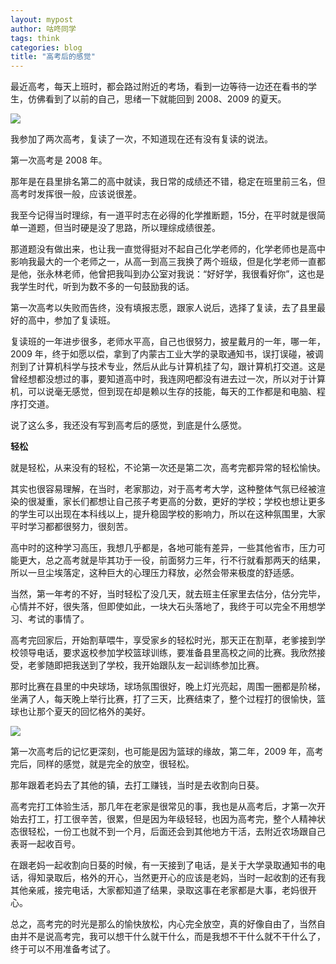 ```yaml
---
layout: mypost
author: 咕咚同学
tags: think 
categories: blog
title: "高考后的感觉"
---
```


最近高考，每天上班时，都会路过附近的考场，看到一边等待一边还在看书的学生，仿佛看到了以前的自己，思绪一下就能回到 2008、2009 的夏天。

![](https://cdn.jsdelivr.net/gh/maoruibin/assets@master/2023/06/10/20230610201927912.jpg)

我参加了两次高考，复读了一次，不知道现在还有没有复读的说法。

第一次高考是 2008 年。

那年是在县里排名第二的高中就读，我日常的成绩还不错，稳定在班里前三名，但高考时发挥很一般，应该说很差。

我至今记得当时理综，有一道平时志在必得的化学推断题，15分，在平时就是很简单一道题，但当时硬是没了思路，所以理综成绩很差。

那道题没有做出来，也让我一直觉得挺对不起自己化学老师的，化学老师也是高中影响我最大的一个老师之一，从高一到高三我换了两个班级，但是化学老师一直都是他，张永林老师，他曾把我叫到办公室对我说：“好好学，我很看好你”，这也是我学生时代，听到为数不多的一句鼓励我的话。

第一次高考以失败而告终，没有填报志愿，跟家人说后，选择了复读，去了县里最好的高中，参加了复读班。

复读班的一年进步很多，老师水平高，自己也很努力，披星戴月的一年，哪一年，2009 年，终于如愿以偿，拿到了内蒙古工业大学的录取通知书，误打误碰，被调剂到了计算机科学与技术专业，然后从此与计算机挂了勾，跟计算机打交道。这是曾经想都没想过的事，要知道高中时，我连网吧都没有进去过一次，所以对于计算机，可以说毫无感觉，但到现在却是赖以生存的技能，每天的工作都是和电脑、程序打交道。

说了这么多，我还没有写到高考后的感觉，到底是什么感觉。

**轻松**

就是轻松，从来没有的轻松，不论第一次还是第二次，高考完都异常的轻松愉快。

其实也很容易理解，在当时，老家那边，对于高考考大学，这种整体气氛已经被渲染的很凝重，家长们都想让自己孩子考更高的分数，更好的学校；学校也想让更多的学生可以出现在本科线以上，提升稳固学校的影响力，所以在这种氛围里，大家平时学习都都很努力，很刻苦。

高中时的这种学习高压，我想几乎都是，各地可能有差异，一些其他省市，压力可能更大，总之高考就是毕其功于一役，前面努力三年，行不行就看那两天的结果，所以一旦尘埃落定，这种巨大的心理压力释放，必然会带来极度的舒适感。

当然，第一年考的不好，当时轻松了没几天，就去班主任家里去估分，估分完毕，心情并不好，很失落，但即使如此，一块大石头落地了，我终于可以完全不用想学习、考试的事情了。

高考完回家后，开始割草喂牛，享受家乡的轻松时光，那天正在割草，老爹接到学校领导电话，要求返校参加学校篮球训练，要准备县里高校之间的比赛。我欣然接受，老爹随即把我送到了学校，我开始跟队友一起训练参加比赛。

那时比赛在县里的中央球场，球场氛围很好，晚上灯光亮起，周围一圈都是阶梯，坐满了人，每天晚上举行比赛，打了三天，比赛结束了，整个过程打的很愉快，篮球也让那个夏天的回忆格外的美好。

![](https://cdn.jsdelivr.net/gh/maoruibin/assets@master/2023/06/10/20230610201927898.jpg)

第一次高考后的记忆更深刻，也可能是因为篮球的缘故，第二年，2009 年，高考完后，同样的感觉，就是完全的放空，很轻松。

那年跟着老妈去了其他的镇，去打工赚钱，当时是去收割向日葵。

高考完打工体验生活，那几年在老家是很常见的事，我也是从高考后，才第一次开始去打工，打工很辛苦，很累，但是因为年级轻轻，也因为高考完，整个人精神状态很轻松，一份工也就不到一个月，后面还会到其他地方干活，去附近农场跟自己表哥一起收百号。


在跟老妈一起收割向日葵的时候，有一天接到了电话，是关于大学录取通知书的电话，得知录取后，格外的开心，当然更开心的应该是老妈，当时一起收割的还有我其他亲戚，接完电话，大家都知道了结果，录取这事在老家都是大事，老妈很开心。

总之，高考完的时光是那么的愉快放松，内心完全放空，真的好像自由了，当然自由并不是说高考完，我可以想干什么就干什么，而是我想不干什么就不干什么了，终于可以不用准备考试了。